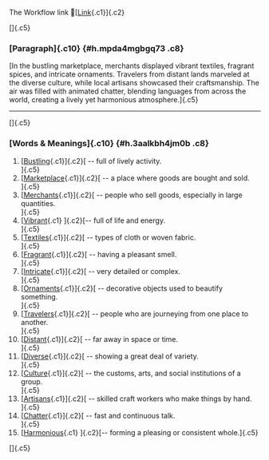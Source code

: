 The Workflow link
👏[[Link](https://www.google.com/url?q=http://www.google.com&sa=D&source=editors&ust=1757280067844949&usg=AOvVaw1brkmoEK7qUBM7pzXzKmiz){.c1}]{.c2}

[]{.c5}

### [Paragraph]{.c10} {#h.mpda4mgbgq73 .c8}

[In the bustling marketplace, merchants displayed vibrant textiles,
fragrant spices, and intricate ornaments. Travelers from distant lands
marveled at the diverse culture, while local artisans showcased their
craftsmanship. The air was filled with animated chatter, blending
languages from across the world, creating a lively yet harmonious
atmosphere.]{.c5}

------------------------------------------------------------------------

[]{.c5}

### [Words & Meanings]{.c10} {#h.3aalkbh4jm0b .c8}

1.  [[Bustling](https://www.google.com/url?q=http://www.google.com&sa=D&source=editors&ust=1757280067845953&usg=AOvVaw2jvQWK80iGsSPbNFeFJjF0){.c1}]{.c2}[ --
    full of lively activity.\
    ]{.c5}
2.  [[Marketplace](https://www.google.com/url?q=http://www.google.com&sa=D&source=editors&ust=1757280067846183&usg=AOvVaw1hg4CiiQOPp2-T1H6oxdlJ){.c1}]{.c2}[ --
    a place where goods are bought and sold.\
    ]{.c5}
3.  [[Merchants](https://www.google.com/url?q=http://www.google.com&sa=D&source=editors&ust=1757280067846389&usg=AOvVaw2TUZDVz7jCnnLItVnb_psp){.c1}]{.c2}[ --
    people who sell goods, especially in large quantities.\
    ]{.c5}
4.  [[Vibrant](https://www.google.com/url?q=http://www.google.com&sa=D&source=editors&ust=1757280067846650&usg=AOvVaw0LeSwTppCaqS4oKddm5f2z){.c1}
    ]{.c2}[-- full of life and energy.\
    ]{.c5}
5.  [[Textiles](https://www.google.com/url?q=http://www.google.com&sa=D&source=editors&ust=1757280067846785&usg=AOvVaw0B9Uu_2quxgPDayWPO63z2){.c1}]{.c2}[ --
    types of cloth or woven fabric.\
    ]{.c5}
6.  [[Fragrant](https://www.google.com/url?q=http://www.google.com&sa=D&source=editors&ust=1757280067846969&usg=AOvVaw2_tHxsr4LYYcuWq93647-Y){.c1}]{.c2}[ --
    having a pleasant smell.\
    ]{.c5}
7.  [[Intricate](https://www.google.com/url?q=http://www.google.com&sa=D&source=editors&ust=1757280067847115&usg=AOvVaw37VjlE4K2ttay5aafD7rer){.c1}]{.c2}[ --
    very detailed or complex.\
    ]{.c5}
8.  [[Ornaments](https://www.google.com/url?q=http://www.google.com&sa=D&source=editors&ust=1757280067847261&usg=AOvVaw1hoG2doJcKkz8fFYGRMKhM){.c1}]{.c2}[ --
    decorative objects used to beautify something.\
    ]{.c5}
9.  [[Travelers](https://www.google.com/url?q=http://www.google.com&sa=D&source=editors&ust=1757280067847432&usg=AOvVaw1glgjcgN_zzJr6_gYv9aUJ){.c1}]{.c2}[ --
    people who are journeying from one place to another.\
    ]{.c5}
10. [[Distant](https://www.google.com/url?q=http://www.google.com&sa=D&source=editors&ust=1757280067847625&usg=AOvVaw2_xEorEM2-ppk6a7x--pUX){.c1}]{.c2}[ --
    far away in space or time.\
    ]{.c5}
11. [[Diverse](https://www.google.com/url?q=http://www.google.com&sa=D&source=editors&ust=1757280067847772&usg=AOvVaw3xgRVTFl77oOaJWAKns64V){.c1}]{.c2}[ --
    showing a great deal of variety.\
    ]{.c5}
12. [[Culture](https://www.google.com/url?q=http://www.google.com&sa=D&source=editors&ust=1757280067847923&usg=AOvVaw0QjBM-gPA7ZB6mH0zn-PMY){.c1}]{.c2}[ --
    the customs, arts, and social institutions of a group.\
    ]{.c5}
13. [[Artisans](https://www.google.com/url?q=http://www.google.com&sa=D&source=editors&ust=1757280067848105&usg=AOvVaw1vCCCPbXZi9tZfvmig1HoX){.c1}]{.c2}[ --
    skilled craft workers who make things by hand.\
    ]{.c5}
14. [[Chatter](https://www.google.com/url?q=http://www.google.com&sa=D&source=editors&ust=1757280067848272&usg=AOvVaw15GXgYMTee5FJBzJUGqCUc){.c1}]{.c2}[ --
    fast and continuous talk.\
    ]{.c5}
15. [[Harmonious](https://www.google.com/url?q=http://www.google.com&sa=D&source=editors&ust=1757280067848401&usg=AOvVaw0TfAl_AnryBpt0OmNt5Xol){.c1}
    ]{.c2}[-- forming a pleasing or consistent whole.]{.c5}

[]{.c5}
